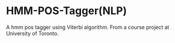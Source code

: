 # HMM-POS-Tagger(NLP)
A hmm pos tagger using Viterbi algorithm. From a course project at University of Toronto.
